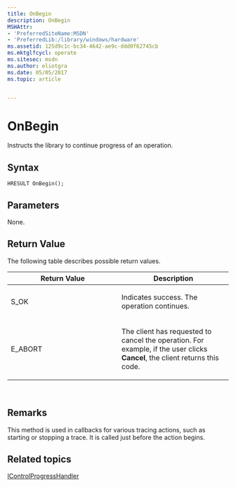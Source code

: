 ```yaml
---
title: OnBegin
description: OnBegin
MSHAttr:
- 'PreferredSiteName:MSDN'
- 'PreferredLib:/library/windows/hardware'
ms.assetid: 125d9c1c-bc34-4642-ae9c-ddd0f62745cb
ms.mktglfcycl: operate
ms.sitesec: msdn
ms.author: eliotgra
ms.date: 05/05/2017
ms.topic: article


---
```


# OnBegin


Instructs the library to continue progress of an operation.

## Syntax


```
HRESULT OnBegin();
```

## Parameters


None.

## Return Value


The following table describes possible return values.

<table>
<colgroup>
<col width="50%" />
<col width="50%" />
</colgroup>
<thead>
<tr class="header">
<th>Return Value</th>
<th>Description</th>
</tr>
</thead>
<tbody>
<tr class="odd">
<td><p>S_OK</p></td>
<td><p>Indicates success. The operation continues.</p></td>
</tr>
<tr class="even">
<td><p>E_ABORT</p></td>
<td><p>The client has requested to cancel the operation. For example, if the user clicks <strong>Cancel</strong>, the client returns this code.</p></td>
</tr>
</tbody>
</table>

 

## Remarks


This method is used in callbacks for various tracing actions, such as starting or stopping a trace. It is called just before the action begins.

## Related topics


[IControlProgressHandler](icontrolprogresshandler.md)

 

 







